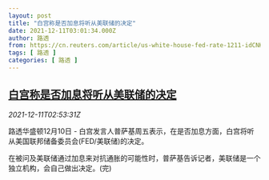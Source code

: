 ```yaml
---
layout: post
title: "白宫称是否加息将听从美联储的决定"
date: 2021-12-11T03:01:34.000Z
author: 路透
from: https://cn.reuters.com/article/us-white-house-fed-rate-1211-idCNKBS2IQ02N
tags: [ 路透 ]
categories: [ 路透 ]
---
```

<!--1639191694000-->
[白宫称是否加息将听从美联储的决定](https://cn.reuters.com/article/us-white-house-fed-rate-1211-idCNKBS2IQ02N)
------

<div>
<div><i>2021-12-11T02:53:31Z</i></div><p>路透华盛顿12月10日 - 白宫发言人普萨基周五表示，在是否加息方面，白宫将听从美国联邦储备委员会(FED/美联储)的决定。</p><p>在被问及美联储通过加息来对抗通胀的可能性时，普萨基告诉记者，美联储是一个独立机构，会自己做出决定。(完)</p>
</div>
